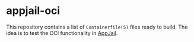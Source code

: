 # appjail-oci

This repository contains a list of `Containerfile(5)` files ready to build. The idea is to test the OCI functionality in [AppJail](https://appjail.readthedocs.io/en/latest/OCI/).
